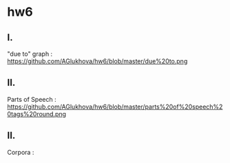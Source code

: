 # hw6

## I.

"due to" graph : https://github.com/AGlukhova/hw6/blob/master/due%20to.png

## II.

Parts of Speech : https://github.com/AGlukhova/hw6/blob/master/parts%20of%20speech%20tags%20round.png

## II.

Corpora : 
